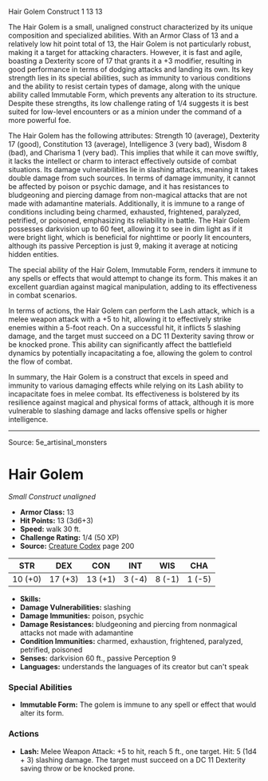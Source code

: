 <MonsterName/>Hair Golem</MonsterName>
<CreatureType/>Construct</CreatureType>
<CR/>1</CR>
<AC/>13</AC>
<HP/>13</HP>
<summary>The Hair Golem is a small, unaligned construct characterized by its unique composition and specialized abilities. With an Armor Class of 13 and a relatively low hit point total of 13, the Hair Golem is not particularly robust, making it a target for attacking characters. However, it is fast and agile, boasting a Dexterity score of 17 that grants it a +3 modifier, resulting in good performance in terms of dodging attacks and landing its own. Its key strength lies in its special abilities, such as immunity to various conditions and the ability to resist certain types of damage, along with the unique ability called Immutable Form, which prevents any alteration to its structure. Despite these strengths, its low challenge rating of 1/4 suggests it is best suited for low-level encounters or as a minion under the command of a more powerful foe.</summary>

<detail>

The Hair Golem has the following attributes: Strength 10 (average), Dexterity 17 (good), Constitution 13 (average), Intelligence 3 (very bad), Wisdom 8 (bad), and Charisma 1 (very bad). This implies that while it can move swiftly, it lacks the intellect or charm to interact effectively outside of combat situations. Its damage vulnerabilities lie in slashing attacks, meaning it takes double damage from such sources. In terms of damage immunity, it cannot be affected by poison or psychic damage, and it has resistances to bludgeoning and piercing damage from non-magical attacks that are not made with adamantine materials. Additionally, it is immune to a range of conditions including being charmed, exhausted, frightened, paralyzed, petrified, or poisoned, emphasizing its reliability in battle. The Hair Golem possesses darkvision up to 60 feet, allowing it to see in dim light as if it were bright light, which is beneficial for nighttime or poorly lit encounters, although its passive Perception is just 9, making it average at noticing hidden entities.

The special ability of the Hair Golem, Immutable Form, renders it immune to any spells or effects that would attempt to change its form. This makes it an excellent guardian against magical manipulation, adding to its effectiveness in combat scenarios. 

In terms of actions, the Hair Golem can perform the Lash attack, which is a melee weapon attack with a +5 to hit, allowing it to effectively strike enemies within a 5-foot reach. On a successful hit, it inflicts 5 slashing damage, and the target must succeed on a DC 11 Dexterity saving throw or be knocked prone. This ability can significantly affect the battlefield dynamics by potentially incapacitating a foe, allowing the golem to control the flow of combat.

In summary, the Hair Golem is a construct that excels in speed and immunity to various damaging effects while relying on its Lash ability to incapacitate foes in melee combat. Its effectiveness is bolstered by its resilience against magical and physical forms of attack, although it is more vulnerable to slashing damage and lacks offensive spells or higher intelligence.</detail>



---

Source: 5e_artisinal_monsters

# Hair Golem

*Small* *Construct* *unaligned*

- **Armor Class:** 13
- **Hit Points:** 13 (3d6+3)
- **Speed:** walk 30 ft.
- **Challenge Rating:** 1/4 (50 XP)
- **Source:** [Creature Codex](https://koboldpress.com/kpstore/product/creature-codex-for-5th-edition-dnd) page 200

| STR | DEX | CON | INT | WIS | CHA |
| --- | --- | --- | --- | --- | --- |
| 10 (+0) | 17 (+3) | 13 (+1) | 3 (-4) | 8 (-1) | 1 (-5) |

- **Skills:** 
- **Damage Vulnerabilities:** slashing
- **Damage Immunities:** poison, psychic
- **Damage Resistances:** bludgeoning and piercing from nonmagical attacks not made with adamantine
- **Condition Immunities:** charmed, exhaustion, frightened, paralyzed, petrified, poisoned
- **Senses:** darkvision 60 ft., passive Perception 9
- **Languages:** understands the languages of its creator but can't speak

### Special Abilities

- **Immutable Form:** The golem is immune to any spell or effect that would alter its form.

### Actions

- **Lash:** Melee Weapon Attack: +5 to hit, reach 5 ft., one target. Hit: 5 (1d4 + 3) slashing damage. The target must succeed on a DC 11 Dexterity saving throw or be knocked prone.




